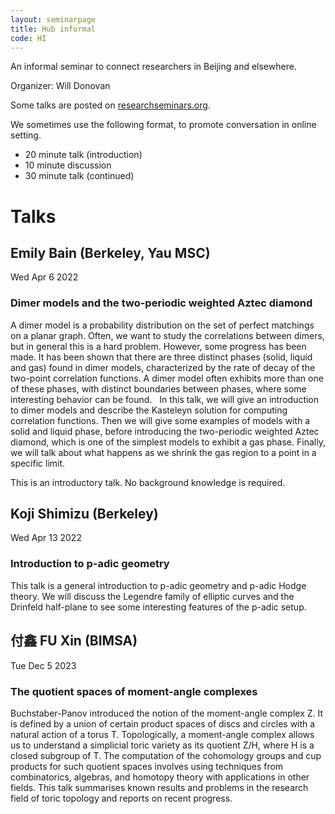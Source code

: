 ```yaml
---
layout: seminarpage
title: Hub informal
code: HI
---
```


An informal seminar to connect researchers in Beijing and elsewhere.

Organizer: Will Donovan

Some talks are posted on [researchseminars.org](https://researchseminars.org/seminar/HubHI).

We sometimes use the following format, to promote conversation in online setting.

* 20 minute talk (introduction)
* 10 minute discussion
* 30 minute talk (continued)

# Talks

## Emily Bain (Berkeley, Yau MSC)

Wed Apr 6 2022

### Dimer models and the two-periodic weighted Aztec diamond

A dimer model is a probability distribution on the set of perfect matchings on a planar graph. Often, we want to study the correlations between dimers, but in general this is a hard problem. However, some progress has been made. It has been shown that there are three distinct phases (solid, liquid and gas) found in dimer models, characterized by the rate of decay of the two-point correlation functions. A dimer model often exhibits more than one of these phases, with distinct boundaries between phases, where some interesting behavior can be found.
 
In this talk, we will give an introduction to dimer models and describe the Kasteleyn solution for computing correlation functions. Then we will give some examples of models with a solid and liquid phase, before introducing the two-periodic weighted Aztec diamond, which is one of the simplest models to exhibit a gas phase. Finally, we will talk about what happens as we shrink the gas region to a point in a specific limit.

This is an introductory talk. No background knowledge is required.

## Koji Shimizu (Berkeley)

Wed Apr 13 2022

### Introduction to p-adic geometry

This talk is a general introduction to p-adic geometry and p-adic Hodge theory. We will discuss the Legendre family of elliptic curves and the Drinfeld half-plane to see some interesting features of the p-adic setup.

## 付鑫 FU Xin (BIMSA)

Tue Dec 5 2023

### The quotient spaces of moment-angle complexes

Buchstaber-Panov introduced the notion of the moment-angle complex Z. It is defined by a union of certain product spaces of discs and circles with a natural action of a torus T. Topologically, a moment-angle complex allows us to understand a simplicial toric variety as its quotient Z/H, where H is a closed subgroup of T. The computation of the cohomology groups and cup products for such quotient spaces involves using techniques from combinatorics, algebras, and homotopy theory with applications in other fields. This talk summarises known results and problems in the research field of toric topology and reports on recent progress.
